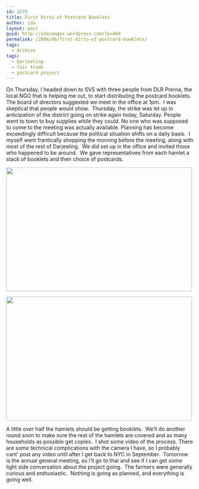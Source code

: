 ```yaml
---
id: 2575
title: First Dirto of Postcard Booklets
author: ida
layout: post
guid: http://idaimages.wordpress.com/?p=469
permalink: /2008/06/first-dirto-of-postcard-booklets/
tags:
  - Archive
tags:
  - Darjeeling
  - fair trade
  - postcard project
---
```

On Thursday, I headed down to SVS with three people from DLR Prerna, the local NGO that is helping me out, to start distributing the postcard booklets.  The board of directors suggested we meet in the office at 1pm.  I was skeptical that people would show.  Thursday, the strike was let up in anticipation of the district going on strike again today, Saturday. People went to town to buy supplies while they could. No one who was supposed to come to the meeting was actually available. Planning has become exceedingly difficult because the political situation shifts on a daily basis.  I myself went frantically shopping the morning before the meeting, along with most of the rest of Darjeeling.  We did set up in the office and invited those who happened to be around.  We gave representatives from each hamlet a stack of booklets and their choice of postcards.

[<img class="alignnone size-full wp-image-470" src="http://idaimages.files.wordpress.com/2008/06/08-06-12postcards18.jpg" alt="" width="500" height="333" />][1]

[<img class="alignnone size-full wp-image-471" src="http://idaimages.files.wordpress.com/2008/06/08-06-12postcards38.jpg" alt="" width="500" height="333" />][2]

A little over half the hamlets should be getting booklets.  We’ll do another round soon to make sure the rest of the hamlets are covered and as many households as possible get copies.  I shot some video of the process. There are some technical complications with the camera I have, so I probably cant’ post any video until after I get back to NYC in September.  Tomorrow is the annual general meeting, so I’ll go to that and see if I can get some light side conversation about the project going.  The farmers were generally curious and enthusiastic.  Nothing is going as planned, and everything is going well.

 [1]: http://idaimages.files.wordpress.com/2008/06/08-06-12postcards18.jpg
 [2]: http://idaimages.files.wordpress.com/2008/06/08-06-12postcards38.jpg